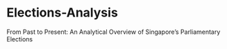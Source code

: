 # Elections-Analysis
From Past to Present: An Analytical Overview of Singapore’s Parliamentary  Elections
